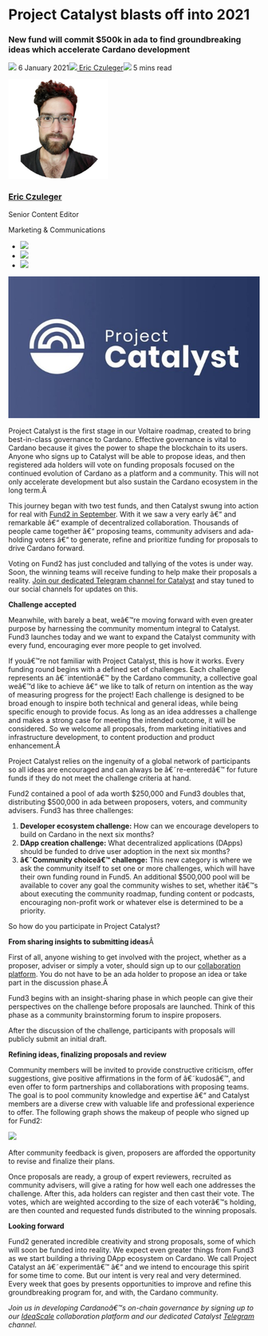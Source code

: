 # Project Catalyst blasts off into 2021
### **New fund will commit $500k in ada to find groundbreaking ideas which accelerate Cardano development**
![](img/2021-01-06-project-catalyst-blasts-off-into-2021.002.png) 6 January 2021![](img/2021-01-06-project-catalyst-blasts-off-into-2021.002.png)[ Eric Czuleger](tmp//en/blog/authors/eric-czuleger/page-1/)![](img/2021-01-06-project-catalyst-blasts-off-into-2021.003.png) 5 mins read

![Eric Czuleger](img/2021-01-06-project-catalyst-blasts-off-into-2021.004.png)[](tmp//en/blog/authors/eric-czuleger/page-1/)
### [**Eric Czuleger**](tmp//en/blog/authors/eric-czuleger/page-1/)
Senior Content Editor

Marketing & Communications

- ![](img/2021-01-06-project-catalyst-blasts-off-into-2021.005.png)[](mailto:eric.czuleger@iohk.io "Email")
- ![](img/2021-01-06-project-catalyst-blasts-off-into-2021.006.png)[](https://www.linkedin.com/in/eric-czuleger-6b67a395/ "LinkedIn")
- ![](img/2021-01-06-project-catalyst-blasts-off-into-2021.007.png)[](https://twitter.com/eczuleger "Twitter")

![ Project Catalyst blasts off into 2021 ](img/2021-01-06-project-catalyst-blasts-off-into-2021.008.jpeg)

Project Catalyst is the first stage in our Voltaire roadmap, created to bring best-in-class governance to Cardano. Effective governance is vital to Cardano because it gives the power to shape the blockchain to its users. Anyone who signs up to Catalyst will be able to propose ideas, and then registered ada holders will vote on funding proposals focused on the continued evolution of Cardano as a platform and a community. This will not only accelerate development but also sustain the Cardano ecosystem in the long term.Â 

This journey began with two test funds, and then Catalyst swung into action for real with [Fund2 in September](https://iohk.io/en/blog/posts/2020/09/16/project-catalyst-introducing-our-first-public-fund-for-cardano-community-innovation/). With it we saw a very early â€“ and remarkable â€“ example of decentralized collaboration. Thousands of people came together â€“ proposing teams, community advisers and ada-holding voters â€“ to generate, refine and prioritize funding for proposals to drive Cardano forward.

Voting on Fund2 has just concluded and tallying of the votes is under way. Soon, the winning teams will receive funding to help make their proposals a reality. [Join our dedicated Telegram channel for Catalyst](https://t.me/cardanocatalyst) and stay tuned to our social channels for updates on this.

**Challenge accepted**

Meanwhile, with barely a beat, weâ€™re moving forward with even greater purpose by harnessing the community momentum integral to Catalyst. Fund3 launches today and we want to expand the Catalyst community with every fund, encouraging ever more people to get involved.

If youâ€™re not familiar with Project Catalyst, this is how it works. Every funding round begins with a defined set of challenges. Each challenge represents an â€˜intentionâ€™ by the Cardano community, a collective goal weâ€™d like to achieve â€“ we like to talk of return on intention as the way of measuring progress for the project! Each challenge is designed to be broad enough to inspire both technical and general ideas, while being specific enough to provide focus. As long as an idea addresses a challenge and makes a strong case for meeting the intended outcome, it will be considered. So we welcome all proposals, from marketing initiatives and infrastructure development, to content production and product enhancement.Â 

Project Catalyst relies on the ingenuity of a global network of participants so all ideas are encouraged and can always be â€˜re-enteredâ€™ for future funds if they do not meet the challenge criteria at hand.

Fund2 contained a pool of ada worth $250,000 and Fund3 doubles that, distributing $500,000 in ada between proposers, voters, and community advisers. Fund3 has three challenges:

1. **Developer ecosystem challenge:** How can we encourage developers to build on Cardano in the next six months?
1. **DApp creation challenge:** What decentralized applications (DApps) should be funded to drive user adoption in the next six months?
1. **â€˜Community choiceâ€™ challenge:** This new category is where we ask the community itself to set one or more challenges, which will have their own funding round in Fund5. An additional $500,000 pool will be available to cover any goal the community wishes to set, whether itâ€™s about executing the community roadmap, funding content or podcasts, encouraging non-profit work or whatever else is determined to be a priority.

So how do you participate in Project Catalyst?

**From sharing insights to submitting ideas**Â 

First of all, anyone wishing to get involved with the project, whether as a proposer, adviser or simply a voter, should sign up to our [collaboration platform](https://cardano.ideascale.com/a/index). You do not have to be an ada holder to propose an idea or take part in the discussion phase.Â 

Fund3 begins with an insight-sharing phase in which people can give their perspectives on the challenge before proposals are launched. Think of this phase as a community brainstorming forum to inspire proposers.

After the discussion of the challenge, participants with proposals will publicly submit an initial draft.

**Refining ideas, finalizing proposals and review**

Community members will be invited to provide constructive criticism, offer suggestions, give positive affirmations in the form of â€˜kudosâ€™, and even offer to form partnerships and collaborations with proposing teams. The goal is to pool community knowledge and expertise â€“ and Catalyst members are a diverse crew with valuable life and professional experience to offer. The following graph shows the makeup of people who signed up for Fund2:

![](img/2021-01-06-project-catalyst-blasts-off-into-2021.009.png)

After community feedback is given, proposers are afforded the opportunity to revise and finalize their plans.

Once proposals are ready, a group of expert reviewers, recruited as community advisers, will give a rating for how well each one addresses the challenge. After this, ada holders can register and then cast their vote. The votes, which are weighted according to the size of each voterâ€™s holding, are then counted and requested funds distributed to the winning proposals.

**Looking forward**

Fund2 generated incredible creativity and strong proposals, some of which will soon be funded into reality. We expect even greater things from Fund3 as we start building a thriving DApp ecosystem on Cardano. We call Project Catalyst an â€˜experimentâ€™ â€“ and we intend to encourage this spirit for some time to come. But our intent is very real and very determined. Every week that goes by presents opportunities to improve and refine this groundbreaking program for, and with, the Cardano community.

*Join us in developing Cardanoâ€™s on-chain governance by signing up to our [IdeaScale](https://cardano.ideascale.com/) collaboration platform and our dedicated Catalyst [Telegram](https://t.me/cardanocatalyst) channel.*
